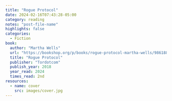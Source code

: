 ```yaml
---
title: "Rogue Protocol"
date: 2024-02-16T07:43:28-05:00
category: reading
notes: "post-file-name"
highlights: false
categories:
  - Fiction
book:
  author: "Martha Wells"
  url: "https://bookshop.org/p/books/rogue-protocol-martha-wells/9861886"
  title: "Rogue Protocol"
  publisher: "Tordotcom"
  publish_year: 2018
  year_read: 2024
  times_read: 2nd
resources:
  - name: cover
    src: images/cover.jpg
---
```


